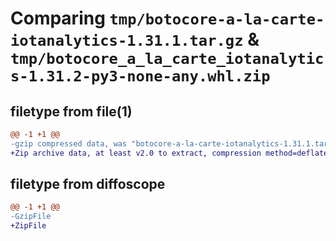 # Comparing `tmp/botocore-a-la-carte-iotanalytics-1.31.1.tar.gz` & `tmp/botocore_a_la_carte_iotanalytics-1.31.2-py3-none-any.whl.zip`

## filetype from file(1)

```diff
@@ -1 +1 @@
-gzip compressed data, was "botocore-a-la-carte-iotanalytics-1.31.1.tar", last modified: Sat Jul  8 01:42:21 2023, max compression
+Zip archive data, at least v2.0 to extract, compression method=deflate
```

## filetype from diffoscope

```diff
@@ -1 +1 @@
-GzipFile
+ZipFile
```

